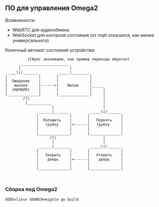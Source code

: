 ## ПО для управления Omega2


Возможности:
 * WebRTC для аудиообмена
 * WebSocket для контроля состояния (от mqtt отказался, как менее универсального)

Конечный автомат состояний устройства:

```
          (Сброс звонившем, как пример перехода обратно)
       ______________________
      |                      |
 ____\|/_______         _____|________
|              |       |              |
|  Ожидание    |       |              |
|   вызова     |------>|    Вызов     |_____
|  (НАЧАЛО)    |       |              |     |
|______________|       |______________|     |
        /|\                                 |
         |___________                       |
                     |                      |
               ______|_______         _____\|/______
              |              |       |              |
              |  Положить    |       |   Поднять    |
              |   трубку     |<------|   трубку     |
              |              |       |              |
              |______________|       |______________|
                    /|\                     |
                     |                      |
               ______|_______         _____\|/______
              |              |       |              |
              |   Закрыть    |       |   Открыть    |
              |    дверь     |<------|    дверь     |
              |              |       |              |
              |______________|       |______________|



```


### Сборка под Omega2

```
GOOS=linux GOARCH=mipsle go build
```